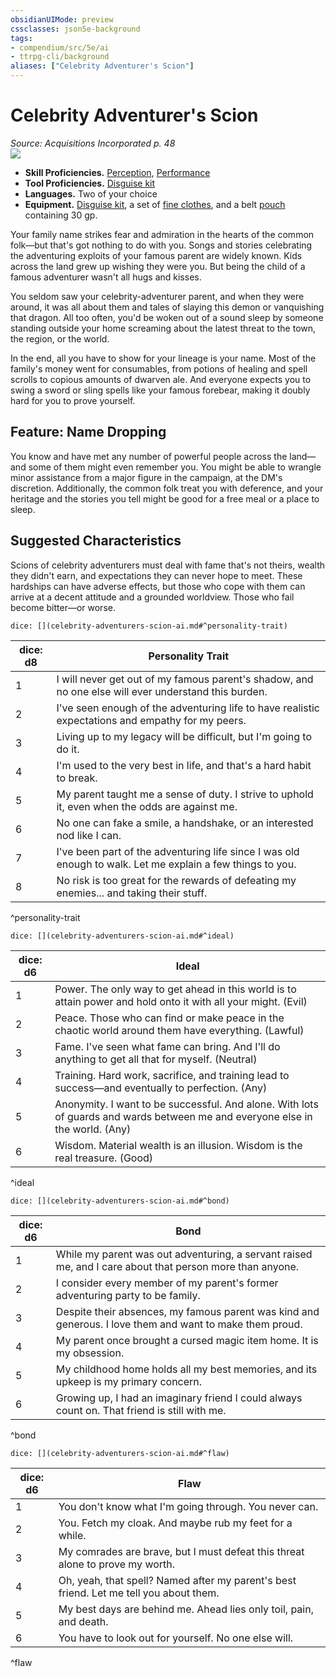 ```yaml
---
obsidianUIMode: preview
cssclasses: json5e-background
tags:
- compendium/src/5e/ai
- ttrpg-cli/background
aliases: ["Celebrity Adventurer's Scion"]
---
```

# Celebrity Adventurer's Scion
*Source: Acquisitions Incorporated p. 48*  
![](/3-Mechanics/CLI/backgrounds/img/celebrity-adventurers-scion.webp#right)  

- **Skill Proficiencies.** [Perception](/3-Mechanics/CLI/rules/skills.md#Perception), [Performance](/3-Mechanics/CLI/rules/skills.md#Performance)  
- **Tool Proficiencies.** [Disguise kit](/3-Mechanics/CLI/items/disguise-kit.md)  
- **Languages.** Two of your choice  
- **Equipment.** [Disguise kit](/3-Mechanics/CLI/items/disguise-kit.md), a set of [fine clothes](/3-Mechanics/CLI/items/fine-clothes.md), and a belt [pouch](/3-Mechanics/CLI/items/pouch.md) containing 30 gp.  

Your family name strikes fear and admiration in the hearts of the common folk—but that's got nothing to do with you. Songs and stories celebrating the adventuring exploits of your famous parent are widely known. Kids across the land grew up wishing they were you. But being the child of a famous adventurer wasn't all hugs and kisses.

You seldom saw your celebrity-adventurer parent, and when they were around, it was all about them and tales of slaying this demon or vanquishing that dragon. All too often, you'd be woken out of a sound sleep by someone standing outside your home screaming about the latest threat to the town, the region, or the world.

In the end, all you have to show for your lineage is your name. Most of the family's money went for consumables, from potions of healing and spell scrolls to copious amounts of dwarven ale. And everyone expects you to swing a sword or sling spells like your famous forebear, making it doubly hard for you to prove yourself.

## Feature: Name Dropping

You know and have met any number of powerful people across the land—and some of them might even remember you. You might be able to wrangle minor assistance from a major figure in the campaign, at the DM's discretion. Additionally, the common folk treat you with deference, and your heritage and the stories you tell might be good for a free meal or a place to sleep.

## Suggested Characteristics

Scions of celebrity adventurers must deal with fame that's not theirs, wealth they didn't earn, and expectations they can never hope to meet. These hardships can have adverse effects, but those who cope with them can arrive at a decent attitude and a grounded worldview. Those who fail become bitter—or worse.

`dice: [](celebrity-adventurers-scion-ai.md#^personality-trait)`

| dice: d8 | Personality Trait |
|----------|-------------------|
| 1 | I will never get out of my famous parent's shadow, and no one else will ever understand this burden. |
| 2 | I've seen enough of the adventuring life to have realistic expectations and empathy for my peers. |
| 3 | Living up to my legacy will be difficult, but I'm going to do it. |
| 4 | I'm used to the very best in life, and that's a hard habit to break. |
| 5 | My parent taught me a sense of duty. I strive to uphold it, even when the odds are against me. |
| 6 | No one can fake a smile, a handshake, or an interested nod like I can. |
| 7 | I've been part of the adventuring life since I was old enough to walk. Let me explain a few things to you. |
| 8 | No risk is too great for the rewards of defeating my enemies... and taking their stuff. |
^personality-trait

`dice: [](celebrity-adventurers-scion-ai.md#^ideal)`

| dice: d6 | Ideal |
|----------|-------|
| 1 | Power. The only way to get ahead in this world is to attain power and hold onto it with all your might. (Evil) |
| 2 | Peace. Those who can find or make peace in the chaotic world around them have everything. (Lawful) |
| 3 | Fame. I've seen what fame can bring. And I'll do anything to get all that for myself. (Neutral) |
| 4 | Training. Hard work, sacrifice, and training lead to success—and eventually to perfection. (Any) |
| 5 | Anonymity. I want to be successful. And alone. With lots of guards and wards between me and everyone else in the world. (Any) |
| 6 | Wisdom. Material wealth is an illusion. Wisdom is the real treasure. (Good) |
^ideal

`dice: [](celebrity-adventurers-scion-ai.md#^bond)`

| dice: d6 | Bond |
|----------|------|
| 1 | While my parent was out adventuring, a servant raised me, and I care about that person more than anyone. |
| 2 | I consider every member of my parent's former adventuring party to be family. |
| 3 | Despite their absences, my famous parent was kind and generous. I love them and want to make them proud. |
| 4 | My parent once brought a cursed magic item home. It is my obsession. |
| 5 | My childhood home holds all my best memories, and its upkeep is my primary concern. |
| 6 | Growing up, I had an imaginary friend I could always count on. That friend is still with me. |
^bond

`dice: [](celebrity-adventurers-scion-ai.md#^flaw)`

| dice: d6 | Flaw |
|----------|------|
| 1 | You don't know what I'm going through. You never can. |
| 2 | You. Fetch my cloak. And maybe rub my feet for a while. |
| 3 | My comrades are brave, but I must defeat this threat alone to prove my worth. |
| 4 | Oh, yeah, that spell? Named after my parent's best friend. Let me tell you about them. |
| 5 | My best days are behind me. Ahead lies only toil, pain, and death. |
| 6 | You have to look out for yourself. No one else will. |
^flaw